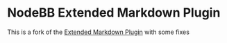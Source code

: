 # NodeBB Extended Markdown Plugin

This is a fork of the [Extended Markdown Plugin](https://github.com/NodeBB/nodebb-plugin-extended-markdown) with some fixes